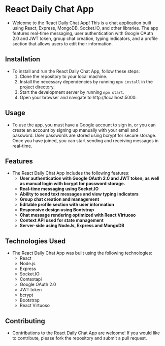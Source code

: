 # React Daily Chat App
- Welcome to the React Daily Chat App! This is a chat application built using React, Express, MongoDB, Socket.IO, and other libraries. The app features real-time messaging, user authentication with Google OAuth 2.0 and JWT token, group chat creation, typing indicators, and a profile section that allows users to edit their information.

## Installation
- To install and run the React Daily Chat App, follow these steps:
  1. Clone the repository to your local machine.
  2. Install the necessary dependencies by running `npm install` in the project directory.
  3. Start the development server by running `npm start`.
  4. Open your browser and navigate to http://localhost:5000.

## Usage
 - To use the app, you must have a Google account to sign in, or you can create an account by signing up manually with your email and password. User passwords are stored using bcrypt for secure storage. Once you have joined, you can start sending and receiving messages in real-time.

## Features
- The React Daily Chat App includes the following features:
  * **User authentication with Google OAuth 2.0 and JWT token, as well as manual login with bcrypt for password storage.**
  * **Real-time messaging using Socket.IO**
  * **Ability to send text messages and view typing indicators**
  * **Group chat creation and management**
  * **Editable profile section with user information**
  * **Responsive design using Bootstrap**
  * **Chat message rendering optimized with React Virtuoso**
  * **Context API used for state management**
  * **Server-side using NodeJs, Express and MongoDB**

## Technologies Used
- The React Daily Chat App was built using the following technologies:
  * React
  * Node.js
  * Express
  * Socket.IO
  * Contextapi
  * Google OAuth 2.0
  * JWT token
  * bcrypt
  * Bootstrap
  * React Virtuoso
 
## Contributing
- Contributions to the React Daily Chat App are welcome! If you would like to contribute, please fork the repository and submit a pull request.
